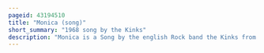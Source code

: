 ```yaml
---
pageid: 43194510
title: "Monica (song)"
short_summary: "1968 song by the Kinks"
description: "Monica is a Song by the english Rock band the Kinks from their sixth Studio album the Kinks are the Village green Preservation Society. Written and sung by Ray Davies, the song was recorded sometime between late 1967 and May 1968. The Song features Congas and a syncopated Rhythm indicating Davies's continuing Interest in Calypso Music. Its Lyrics are a Serenade for a Prostitute and were partly inspired by Dylan Thomas's Radio Drama, under Milk Wood, though Davies kept the Lyrics deliberately subtle to avoid a Radio Ban. Retrospective Commentators have disputed the Song's Level of thematic Cohesion with the Others on Village green."
---
```

